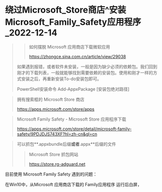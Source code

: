 # 绕过Microsoft_Store商店^安装Microsoft_Family_Safety应用程序_2022-12-14



> > 如何摆脱 Microsoft 应用商店下载微软应用
> >
> > https://zhongce.sina.com.cn/article/view/29038
>
> 如果遇到报错，或者软件未安装，一般是因为缺少必须的依赖包。我们回到刚才的下载列表，一般就能够找到需要依赖的安装包。使用和刚才一样的方式安装之后，再重新安装To-do安装包即可。
>
> PowerShell安装命令	Add-AppxPackage [安装包绝对路径]



> 拥有搜索框的 Microsoft Store 商店
>
> https://apps.microsoft.com/store/apps



> Microsoft Family Safety - Microsoft Store 应用程序下载
>
> https://apps.microsoft.com/store/detail/microsoft-family-safety/9PDJDJS743XF?hl=zh-cn&gl=cn



> 可以抓包**.appxbundle后缀**或者**.appx**后缀的文件
>
> > Microsoft Store 抓包网站
> >
> > https://store.rg-adguard.net



目前使用 Microsoft Family Safety 遇到的问题：

在Win10中，从Microsoft 应用商店下载的 Family应用程序 运行后白屏，